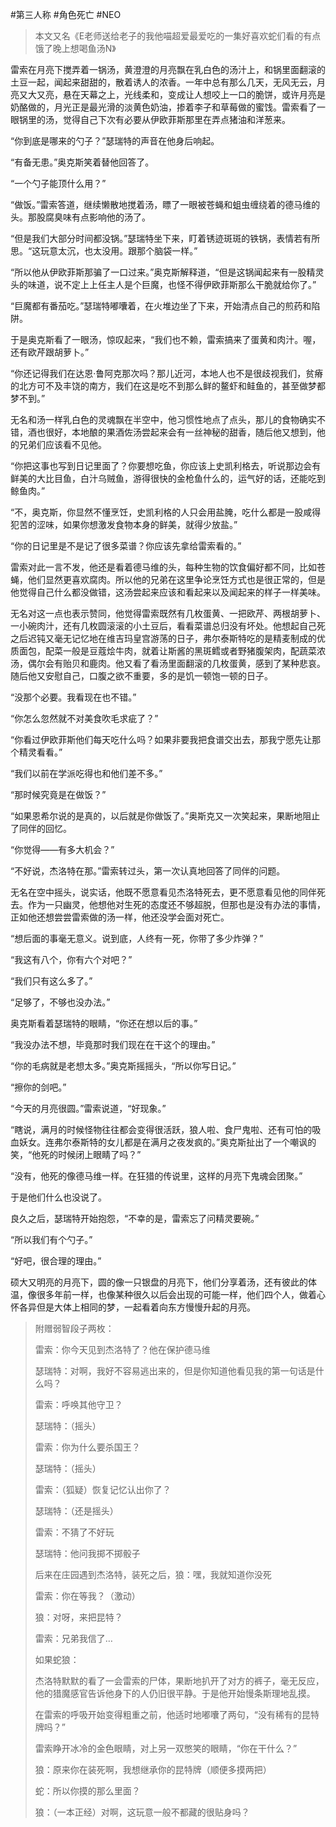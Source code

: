 #第三人称 #角色死亡 #NEO 

> 本文又名《E老师送给老子的我他喵超爱最爱吃的一集好喜欢蛇们看的有点饿了晚上想喝鱼汤N》

雷索在月亮下搅弄着一锅汤，黄澄澄的月亮飘在乳白色的汤汁上，和锅里面翻滚的土豆一起，闻起来甜甜的，散着诱人的浓香。一年中总有那么几天，无风无云，月亮又大又亮，悬在天幕之上，光线柔和，变成让人想咬上一口的脆饼，或许月亮是奶酪做的，月光正是最光滑的淡黄色奶油，掺着李子和草莓做的蜜饯。雷索看了一眼锅里的汤，觉得自己下次有必要从伊欧菲斯那里在弄点猪油和洋葱来。

“你到底是哪来的勺子？”瑟瑞特的声音在他身后响起。

“有备无患。”奥克斯笑着替他回答了。

“一个勺子能顶什么用？”

“做饭。”雷索答道，继续懒散地搅着汤，瞟了一眼被苍蝇和蛆虫缠绕着的德马维的头。那股腐臭味有点影响他的汤了。

“但是我们大部分时间都没锅。”瑟瑞特坐下来，盯着锈迹斑斑的铁锅，表情若有所思。“这玩意太沉，也太没用。跟那个脑袋一样。”

“所以他从伊欧菲斯那骗了一口过来。”奥克斯解释道，“但是这锅闻起来有一股精灵头的味道，说不定上上任主人是个巨魔，也怪不得伊欧菲斯那么干脆就给你了。”

“巨魔都有番茄吃。”瑟瑞特嘟囔着，在火堆边坐了下来，开始清点自己的煎药和陷阱。

于是奥克斯看了一眼汤，惊叹起来，“我们也不赖，雷索搞来了蛋黄和肉汁。喔，还有欧芹跟胡萝卜。”

“你还记得我们在达恩·鲁阿克那次吗？那儿近河，本地人也不是很歧视我们，贫瘠的北方可不及丰饶的南方，我们在这是吃不到那么鲜的鳌虾和鲑鱼的，甚至做梦都梦不到。”

无名和汤一样乳白色的灵魂飘在半空中，他习惯性地点了点头，那儿的食物确实不错，酒也很好，本地酿的果酒佐汤尝起来会有一丝神秘的甜香，随后他又想到，他的兄弟们应该看不见他。

“你把这事也写到日记里面了？你要想吃鱼，你应该上史凯利格去，听说那边会有鲜美的大比目鱼，白汁乌贼鱼，游得很快的金枪鱼什么的，运气好的话，还能吃到鲸鱼肉。”

“不，奥克斯，你显然不懂烹饪，史凯利格的人只会用盐腌，吃什么都是一股咸得犯苦的涩味，如果你想激发食物本身的鲜美，就得少放盐。”

“你的日记里是不是记了很多菜谱？你应该先拿给雷索看的。”

雷索对此一言不发，他还是看着德马维的头，每种生物的饮食偏好都不同，比如苍蝇，他们显然更喜欢腐肉。所以他的兄弟在这里争论烹饪方式也是很正常的，但是他觉得自己什么都没做错，这汤尝起来应该和看起来以及闻起来的样子一样美味。

无名对这一点也表示赞同，他觉得雷索既然有几枚蛋黄、一把欧芹、两根胡萝卜、一小碗肉汁，还有几枚圆滚滚的小土豆后，看看菜谱总归没有坏处。他想起自己死之后迟钝又毫无记忆地在维吉玛皇宫游荡的日子，弗尔泰斯特吃的是精麦制成的优质面包，配菜一般是豆蔻烩牛肉，就着让斯酱的黑斑鳕或者野猪腹架肉，配蔬菜浓汤，偶尔会有贻贝和鹿肉。他又看了看汤里面翻滚的几枚蛋黄，感到了某种悲哀。随后他又安慰自己，口腹之欲不重要，多的是饥一顿饱一顿的日子。

“没那个必要。我看现在也不错。”

“你怎么忽然就不对美食吹毛求疵了？”

“你看过伊欧菲斯他们每天吃什么吗？如果非要我把食谱交出去，那我宁愿先让那个精灵看看。”

“我们以前在学派吃得也和他们差不多。”

“那时候究竟是在做饭？”

“如果恩希尔说的是真的，以后就是你做饭了。”奥斯克又一次笑起来，果断地阻止了同伴的回忆。

“你觉得——有多大机会？”

“不好说，杰洛特在那。”雷索转过头，第一次认真地回答了同伴的问题。

无名在空中摇头，说实话，他既不愿意看见杰洛特死去，更不愿意看见他的同伴死去。作为一只幽灵，他想他对生死的态度还不够超脱，但那也是没有办法的事情，正如他还想尝尝雷索做的汤一样，他还没学会面对死亡。

“想后面的事毫无意义。说到底，人终有一死，你带了多少炸弹？”

“我这有八个，你有六个对吧？”

“我们只有这么多了。”

“足够了，不够也没办法。”

奥克斯看着瑟瑞特的眼睛，“你还在想以后的事。”

“我没办法不想，毕竟那时我们现在在干这个的理由。”

“你的毛病就是老想太多。”奥克斯摇摇头，“所以你写日记。”

“擦你的剑吧。”

“今天的月亮很圆。”雷索说道，“好现象。”

“瞎说，满月的时候怪物往往都会变得很活跃，狼人啦、食尸鬼啦、还有可怕的吸血妖女。连弗尔泰斯特的女儿都是在满月之夜发疯的。”奥克斯扯出了一个嘲讽的笑，“他死的时候闭上眼睛了吗？”

“没有，他死的像德马维一样。在狂猎的传说里，这样的月亮下鬼魂会团聚。”

于是他们什么也没说了。

良久之后，瑟瑞特开始抱怨，“不幸的是，雷索忘了问精灵要碗。”

“所以我们有个勺子。”

“好吧，很合理的理由。”

硕大又明亮的月亮下，圆的像一只银盘的月亮下，他们分享着汤，还有彼此的体温，像很多年前一样，也像某种很久以后会出现的可能一样，他们四个人，做着心怀各异但是大体上相同的梦，一起看着向东方慢慢升起的月亮。


> 附赠弱智段子两枚：
> 
> 雷索：你今天见到杰洛特了？他在保护德马维
> 
> 瑟瑞特：对啊，我好不容易逃出来的，但是你知道他看见我的第一句话是什么吗？
> 
> 雷索：呼唤其他守卫？
> 
> 瑟瑞特：（摇头）
> 
> 雷索：你为什么要杀国王？
> 
> 瑟瑞特：（摇头）
> 
> 雷索：（狐疑）恢复记忆认出你了？
> 
> 瑟瑞特：（还是摇头）
> 
> 雷索：不猜了不好玩
> 
> 瑟瑞特：他问我掷不掷骰子
> 
> 后来在庄园遇到杰洛特，装死之后，狼：嘿，我就知道你没死
> 
> 雷索：你在等我？（激动）
> 
> 狼：对呀，来把昆特？
> 
> 雷索：兄弟我信了…
> 
> 如果蛇狼：
> 
> 杰洛特默默的看了一会雷索的尸体，果断地扒开了对方的裤子，毫无反应，他的猎魔感官告诉他身下的人仍旧很平静。于是他开始慢条斯理地乱摸。
> 
> 在雷索的呼吸开始变得粗重之前，他适时地嘟囔了两句，“没有稀有的昆特牌吗？”
> 
> 雷索睁开冰冷的金色眼睛，对上另一双憋笑的眼睛，“你在干什么？”
> 
> 狼：原来你在装死啊，我想继承你的昆特牌（顺便多摸两把）
> 
> 蛇：所以你摸的那么里面？
> 
> 狼：（一本正经）对啊，这玩意一般不都藏的很贴身吗？